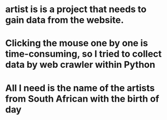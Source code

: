 #
# artist is is a project that needs to gain data from the website.
#  Clicking the mouse one by one is time-consuming, so I tried to collect data by web crawler within Python
# All I need is the name of the artists from South African with the birth of day
